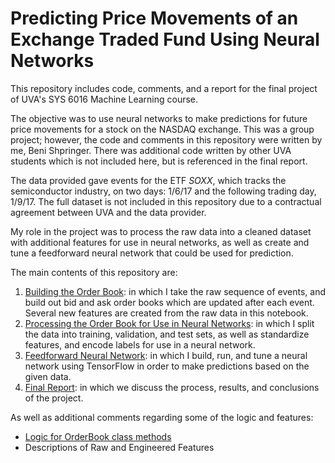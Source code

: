 # Predicting Price Movements of an Exchange Traded Fund Using Neural Networks

This repository includes code, comments, and a report for the final project of UVA's SYS 6016 Machine Learning course. 

The objective was to use neural networks to make predictions for future price movements for a stock on the NASDAQ exchange. This was a group project; however, the code and comments in this repository were written by me, Beni Shpringer. There was additional code written by other UVA students which is not included here, but is referenced in the final report.

The data provided gave events for the ETF _SOXX_, which tracks the semiconductor industry, on two days: 1/6/17 and the following trading day, 1/9/17. The full dataset is not included in this repository due to a contractual agreement between UVA and the data provider.

My role in the project was to process the raw data into a cleaned dataset with additional features for use in neural networks, as well as create and tune a feedforward neural network that could be used for prediction.

The main contents of this repository are:
1. [Building the Order Book](https://github.com/bshpringer/neural-network-stock-prediction/blob/master/code/build_order_book.ipynb): in which I take the raw sequence of events, and build out bid and ask order books which are updated after each event. Several new features are created from the raw data in this notebook.
2. [Processing the Order Book for Use in Neural Networks](https://github.com/bshpringer/neural-network-stock-prediction/blob/master/code/neural_net.ipynb): in which I split the data into training, validation, and test sets, as well as standardize features, and encode labels for use in a neural network.
3. [Feedforward Neural Network](https://github.com/bshpringer/neural-network-stock-prediction/blob/master/code/neural_net.ipynb): in which I build, run, and tune a neural network using TensorFlow in order to make predictions based on the given data.
4. [Final Report](https://github.com/bshpringer/neural-network-stock-prediction/blob/master/info/Final_Report.pdf): in which we discuss the process, results, and conclusions of the project.

As well as additional comments regarding some of the logic and features:
* [Logic for OrderBook class methods](https://github.com/bshpringer/neural-network-stock-prediction/blob/master/info/OrderBook_Methods.ipynb)
* Descriptions of Raw and Engineered Features
